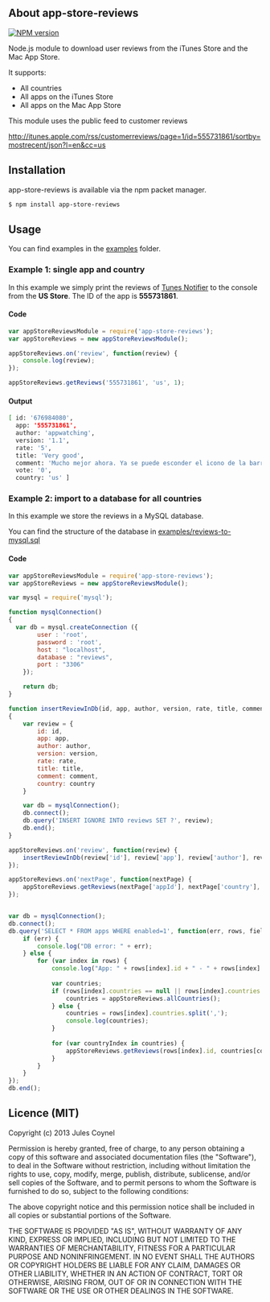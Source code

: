 ## About app-store-reviews

[![NPM version](https://badge.fury.io/js/app-store-reviews.png)](http://badge.fury.io/js/app-store-reviews)

Node.js module to download user reviews from the iTunes Store and the Mac App Store.

It supports:

* All countries
* All apps on the iTunes Store
* All apps on the Mac App Store

This module uses the public feed to customer reviews

  http://itunes.apple.com/rss/customerreviews/page=1/id=555731861/sortby=mostrecent/json?l=en&cc=us

## Installation
app-store-reviews is available via the npm packet manager.

```bash
$ npm install app-store-reviews
```

## Usage
You can find examples in the [examples](https://raw.github.com/jcoynel/app-store-reviews/master/examples/) folder.

### Example 1: single app and country
In this example we simply print the reviews of [Tunes Notifier](http://www.tunes-notifier.com) to the console from the **US Store**. The ID of the app is **555731861**.

#### Code
```js
var appStoreReviewsModule = require('app-store-reviews');
var appStoreReviews = new appStoreReviewsModule();

appStoreReviews.on('review', function(review) {
	console.log(review);
});

appStoreReviews.getReviews('555731861', 'us', 1);
```

#### Output
```bash
[ id: '676984080',
  app: '555731861',
  author: 'appwatching',
  version: '1.1',
  rate: '5',
  title: 'Very good',
  comment: 'Mucho mejor ahora. Ya se puede esconder el icono de la barra de menús.',
  vote: '0',
  country: 'us' ]
```

### Example 2: import to a database for all countries
In this example we store the reviews in a MySQL database.

You can find the structure of the database in [examples/reviews-to-mysql.sql](https://raw.github.com/jcoynel/app-store-reviews/master/examples/reviews-to-mysql.sql)

#### Code
```js
var appStoreReviewsModule = require('app-store-reviews');
var appStoreReviews = new appStoreReviewsModule();

var mysql = require('mysql');

function mysqlConnection()
{
  var db = mysql.createConnection ({
		user : 'root',
	    password : 'root',
	    host : "localhost",
	    database : "reviews",
	    port : "3306"
	});

	return db;
}

function insertReviewInDb(id, app, author, version, rate, title, comment, country)
{
	var review = {
		id: id,
		app: app,
		author: author,
		version: version,
		rate: rate,
		title: title,
		comment: comment,
		country: country
	}

	var db = mysqlConnection();
	db.connect();
	db.query('INSERT IGNORE INTO reviews SET ?', review);
	db.end();
}

appStoreReviews.on('review', function(review) {
	insertReviewInDb(review['id'], review['app'], review['author'], review['version'], review['rate'], review['title'], review['comment'], review['country']);
});

appStoreReviews.on('nextPage', function(nextPage) {
	appStoreReviews.getReviews(nextPage['appId'], nextPage['country'], nextPage['nextPage']);
});


var db = mysqlConnection();
db.connect();
db.query('SELECT * FROM apps WHERE enabled=1', function(err, rows, fields) {
	if (err) {
		console.log("DB error: " + err);
	} else {
		for (var index in rows) {
			console.log("App: " + rows[index].id + " - " + rows[index].name);
			
			var countries;
			if (rows[index].countries == null || rows[index].countries == "") {
				countries = appStoreReviews.allCountries();
			} else {
				countries = rows[index].countries.split(',');
				console.log(countries);
			}
			
			for (var countryIndex in countries) {
				appStoreReviews.getReviews(rows[index].id, countries[countryIndex], 1);
			}
		}
	}
});
db.end();
```


## Licence (MIT)

Copyright (c) 2013 Jules Coynel

Permission is hereby granted, free of charge, to any person obtaining a copy of this software and associated documentation files (the "Software"), to deal in the Software without restriction, including without limitation the rights to use, copy, modify, merge, publish, distribute, sublicense, and/or sell copies of the Software, and to permit persons to whom the Software is furnished to do so, subject to the following conditions:

The above copyright notice and this permission notice shall be included in all copies or substantial portions of the Software.

THE SOFTWARE IS PROVIDED "AS IS", WITHOUT WARRANTY OF ANY KIND, EXPRESS OR IMPLIED, INCLUDING BUT NOT LIMITED TO THE WARRANTIES OF MERCHANTABILITY, FITNESS FOR A PARTICULAR PURPOSE AND NONINFRINGEMENT. IN NO EVENT SHALL THE AUTHORS OR COPYRIGHT HOLDERS BE LIABLE FOR ANY CLAIM, DAMAGES OR OTHER LIABILITY, WHETHER IN AN ACTION OF CONTRACT, TORT OR OTHERWISE, ARISING FROM, OUT OF OR IN CONNECTION WITH THE SOFTWARE OR THE USE OR OTHER DEALINGS IN THE SOFTWARE.
